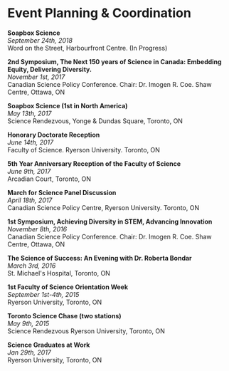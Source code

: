 # Event Planning & Coordination

**Soapbox Science**   
*September 24th, 2018*  
Word on the Street, Harbourfront Centre. (In Progress)

**2nd Symposium, The Next 150 years of Science in Canada: Embedding Equity, Delivering Diversity.**  
*November 1st, 2017*  
Canadian Science Policy Conference. Chair: Dr. Imogen R. Coe. Shaw Centre, Ottawa, ON

**Soapbox Science (1st in North America)**  
*May 13th, 2017*  
Science Rendezvous, Yonge & Dundas Square, Toronto, ON

**Honorary Doctorate Reception**  
*June 14th, 2017*  
Faculty of Science. Ryerson University. Toronto, ON

**5th Year Anniversary Reception of the Faculty of Science**  
*June 9th, 2017*  
Arcadian Court, Toronto, ON

**March for Science Panel Discussion**  
*April 18th, 2017*  
Canadian Science Policy Centre, Ryerson University. Toronto, ON

**1st Symposium, Achieving Diversity in STEM, Advancing Innovation**  
*November 8th, 2016*  
Canadian Science Policy Conference. Chair: Dr. Imogen R. Coe. Shaw Centre, Ottawa, ON

**The Science of Success: An Evening with Dr. Roberta Bondar**  
*March 3rd, 2016*  
St. Michael's Hospital, Toronto, ON

**1st Faculty of Science Orientation Week**  
*September 1st-4th, 2015*  
Ryerson University, Toronto, ON

**Toronto Science Chase (two stations)**  
*May 9th, 2015*  
Science Rendezvous Ryerson University, Toronto, ON

**Science Graduates at Work**  
*Jan 29th, 2017*  
Ryerson University, Toronto, ON